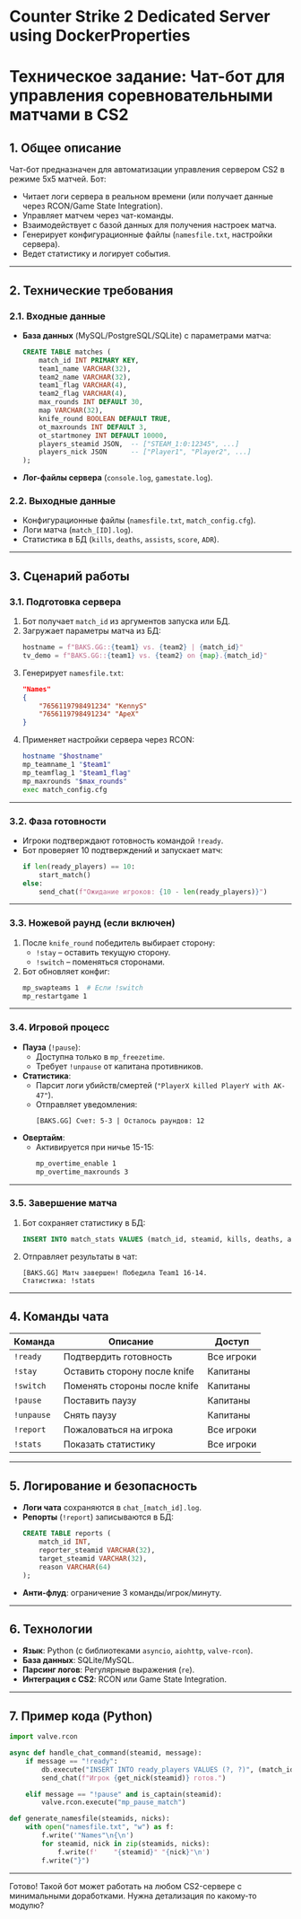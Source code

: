 # Counter Strike 2 Dedicated Server using DockerProperties

<!-- 
Command line example 
```
-dedicated -usercon -console -secure +game_type 0 +game_mode 1 +map de_dust2 +mapgroup mg_cs2 +exec server.cfg -ip 123.123.123.123 -port 27015 -maxplayers 10
```
-->

# **Техническое задание: Чат-бот для управления соревновательными матчами в CS2**

## **1. Общее описание**
Чат-бот предназначен для автоматизации управления сервером CS2 в режиме 5x5 матчей. Бот:
- Читает логи сервера в реальном времени (или получает данные через RCON/Game State Integration).
- Управляет матчем через чат-команды.
- Взаимодействует с базой данных для получения настроек матча.
- Генерирует конфигурационные файлы (`namesfile.txt`, настройки сервера).
- Ведет статистику и логирует события.

---

## **2. Технические требования**
### **2.1. Входные данные**
- **База данных** (MySQL/PostgreSQL/SQLite) с параметрами матча:
  ```sql
  CREATE TABLE matches (
      match_id INT PRIMARY KEY,
      team1_name VARCHAR(32),
      team2_name VARCHAR(32),
      team1_flag VARCHAR(4),
      team2_flag VARCHAR(4),
      max_rounds INT DEFAULT 30,
      map VARCHAR(32),
      knife_round BOOLEAN DEFAULT TRUE,
      ot_maxrounds INT DEFAULT 3,
      ot_startmoney INT DEFAULT 10000,
      players_steamid JSON,  -- ["STEAM_1:0:12345", ...]
      players_nick JSON      -- ["Player1", "Player2", ...]
  );
  ```
- **Лог-файлы сервера** (`console.log`, `gamestate.log`).

### **2.2. Выходные данные**
- Конфигурационные файлы (`namesfile.txt`, `match_config.cfg`).
- Логи матча (`match_[ID].log`).
- Статистика в БД (`kills`, `deaths`, `assists`, `score`, `ADR`).

---

## **3. Сценарий работы**
### **3.1. Подготовка сервера**
1. Бот получает `match_id` из аргументов запуска или БД.
2. Загружает параметры матча из БД:
   ```python
   hostname = f"BAKS.GG::{team1} vs. {team2} | {match_id}"
   tv_demo = f"BAKS.GG::{team1} vs. {team2} on {map}.{match_id}"
   ```
3. Генерирует `namesfile.txt`:
   ```json
   "Names"
   {
       "7656119798491234" "KennyS"
       "7656119798491234" "ApeX"
   }
   ```
4. Применяет настройки сервера через RCON:
   ```bash
   hostname "$hostname"
   mp_teamname_1 "$team1"
   mp_teamflag_1 "$team1_flag"
   mp_maxrounds "$max_rounds"
   exec match_config.cfg
   ```

---

### **3.2. Фаза готовности**
- Игроки подтверждают готовность командой `!ready`.
- Бот проверяет 10 подтверждений и запускает матч:
  ```python
  if len(ready_players) == 10:
      start_match()
  else:
      send_chat(f"Ожидание игроков: {10 - len(ready_players)}")
  ```

---

### **3.3. Ножевой раунд (если включен)**
1. После `knife_round` победитель выбирает сторону:
   - `!stay` – оставить текущую сторону.
   - `!switch` – поменяться сторонами.
2. Бот обновляет конфиг:
   ```bash
   mp_swapteams 1  # Если !switch
   mp_restartgame 1
   ```

---

### **3.4. Игровой процесс**
- **Пауза** (`!pause`):
  - Доступна только в `mp_freezetime`.
  - Требует `!unpause` от капитана противников.
- **Статистика**:
  - Парсит логи убийств/смертей (`"PlayerX killed PlayerY with AK-47"`).
  - Отправляет уведомления:
    ```
    [BAKS.GG] Счет: 5-3 | Осталось раундов: 12
    ```
- **Овертайм**:
  - Активируется при ничье 15-15:
    ```bash
    mp_overtime_enable 1
    mp_overtime_maxrounds 3
    ```

---

### **3.5. Завершение матча**
1. Бот сохраняет статистику в БД:
   ```sql
   INSERT INTO match_stats VALUES (match_id, steamid, kills, deaths, adr);
   ```
2. Отправляет результаты в чат:
   ```
   [BAKS.GG] Матч завершен! Победила Team1 16-14.
   Статистика: !stats
   ```

---

## **4. Команды чата**
| Команда         | Описание                          | Доступ          |
|-----------------|-----------------------------------|-----------------|
| `!ready`        | Подтвердить готовность            | Все игроки      |
| `!stay`         | Оставить сторону после knife      | Капитаны        |
| `!switch`       | Поменять стороны после knife      | Капитаны        |
| `!pause`        | Поставить паузу                   | Капитаны        |
| `!unpause`      | Снять паузу                       | Капитаны        |
| `!report`       | Пожаловаться на игрока            | Все игроки      |
| `!stats`        | Показать статистику               | Все игроки      |

---

## **5. Логирование и безопасность**
- **Логи чата** сохраняются в `chat_[match_id].log`.
- **Репорты** (`!report`) записываются в БД:
  ```sql
  CREATE TABLE reports (
      match_id INT,
      reporter_steamid VARCHAR(32),
      target_steamid VARCHAR(32),
      reason VARCHAR(64)
  );
  ```
- **Анти-флуд**: ограничение 3 команды/игрок/минуту.

---

## **6. Технологии**
- **Язык**: Python (с библиотеками `asyncio`, `aiohttp`, `valve-rcon`).
- **База данных**: SQLite/MySQL.
- **Парсинг логов**: Регулярные выражения (`re`).
- **Интеграция с CS2**: RCON или Game State Integration.

---

## **7. Пример кода (Python)**
```python
import valve.rcon

async def handle_chat_command(steamid, message):
    if message == "!ready":
        db.execute("INSERT INTO ready_players VALUES (?, ?)", (match_id, steamid))
        send_chat(f"Игрок {get_nick(steamid)} готов.")

    elif message == "!pause" and is_captain(steamid):
        valve.rcon.execute("mp_pause_match")

def generate_namesfile(steamids, nicks):
    with open("namesfile.txt", "w") as f:
        f.write('"Names"\n{\n')
        for steamid, nick in zip(steamids, nicks):
            f.write(f'    "{steamid}" "{nick}"\n')
        f.write("}")
```

---

Готово! Такой бот может работать на любом CS2-сервере с минимальными доработками. Нужна детализация по какому-то модулю?
